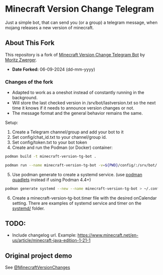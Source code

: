 # Minecraft Version Change Telegram

Just a simple bot, that can send you (or a group) a telegram message, when mojang releases a new version of minecraft.

## About This Fork

This repository is a fork of [Minecraft Version Change Telegram Bot](https://gitlab.bixilon.de/bixilon/minecraft-version-change-telegram) by [Moritz Zwerger](https://bixilon.de/en).

- **Date Forked:** 06-09-2024 (dd-mm-yyyy)

### Changes of the fork

- Adapted to work as a oneshot instead of constantly running in the background.
- Will store the last checked version in /srv/bot/lastversion.txt so the next time it knows if it needs to announce version changes or not.
- The message format and the general behavior remains the same.

Setup:

1. Create a Telegram channel/group and add your bot to it
2. Set config/chat_id.txt to your channel/group id.
3. Set config/token.txt to your bot token
4. Create and run the Podman (or Docker) container:

```bash
podman build -t minecraft-version-tg-bot .

podman run --name minecraft-version-tg-bot -v=${PWD}/config/:/srv/bot/ minecraft-version-tg-bot
```

5. Use podman generate to create a systemd service. (use [podman quadlets](https://www.redhat.com/sysadmin/quadlet-podman) instead if using Podman 4.4+)

```bash
podman generate systemd --new --name minecraft-version-tg-bot > ~/.config/systemd/user/minecraft-version-tg-bot.service
```

6. Create a minecraft-version-tg-bot.timer file with the desired onCalendar setting. There are examples of systemd service and timer on the [systemd/](systemd) folder.

## TODO:

- Include changelog url. Example: https://www.minecraft.net/en-us/article/minecraft-java-edition-1-21-1

## Original project demo

See [@MinecraftVersionChanges](https://t.me/MinecraftVersionChanges)
